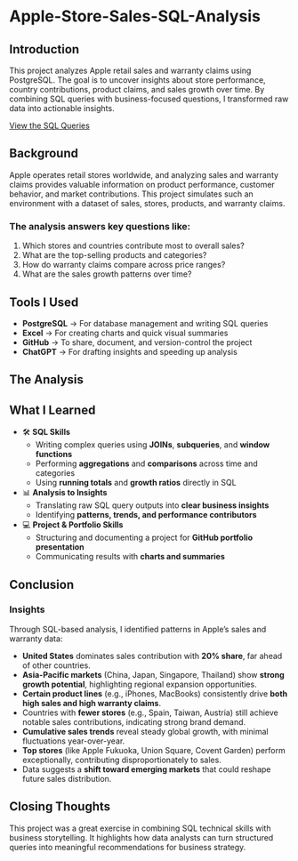 # Apple-Store-Sales-SQL-Analysis
## Introduction
This project analyzes Apple retail sales and warranty claims using PostgreSQL. The goal is to uncover insights about store performance, country contributions, product claims, and sales growth over time. By combining SQL queries with business-focused questions, I transformed raw data into actionable insights.

[View the SQL Queries](./queries/apple_store.sql)
## Background
Apple operates retail stores worldwide, and analyzing sales and warranty claims provides valuable information on product performance, customer behavior, and market contributions. This project simulates such an environment with a dataset of sales, stores, products, and warranty claims.

### The analysis answers key questions like:

1. Which stores and countries contribute most to overall sales?
2. What are the top-selling products and categories?
3. How do warranty claims compare across price ranges?
4. What are the sales growth patterns over time?
## Tools I Used
- **PostgreSQL** → For database management and writing SQL queries 
- **Excel** → For creating charts and quick visual summaries  
- **GitHub** → To share, document, and version-control the project  
- **ChatGPT** → For drafting insights and speeding up analysis 
## The Analysis
## What I Learned
- 🛠️ **SQL Skills**  
  - Writing complex queries using **JOINs**, **subqueries**, and **window functions**  
  - Performing **aggregations** and **comparisons** across time and categories  
  - Using **running totals** and **growth ratios** directly in SQL  
- 📊 **Analysis to Insights**  
  - Translating raw SQL query outputs into **clear business insights**  
  - Identifying **patterns, trends, and performance contributors**  
- 💻 **Project & Portfolio Skills**  
  - Structuring and documenting a project for **GitHub portfolio presentation**  
  - Communicating results with **charts and summaries**  

## Conclusion
### Insights
Through SQL-based analysis, I identified patterns in Apple’s sales and warranty data:

- **United States** dominates sales contribution with **20% share**, far ahead of other countries.  
- **Asia-Pacific markets** (China, Japan, Singapore, Thailand) show **strong growth potential**, highlighting regional expansion opportunities.  
- **Certain product lines** (e.g., iPhones, MacBooks) consistently drive **both high sales and high warranty claims**.   
- Countries with **fewer stores** (e.g., Spain, Taiwan, Austria) still achieve notable sales contributions, indicating strong brand demand.  
- **Cumulative sales trends** reveal steady global growth, with minimal fluctuations year-over-year.    
- **Top stores** (like Apple Fukuoka, Union Square, Covent Garden) perform exceptionally, contributing disproportionately to sales.  
- Data suggests a **shift toward emerging markets** that could reshape future sales distribution.  
## Closing Thoughts
This project was a great exercise in combining SQL technical skills with business storytelling. It highlights how data analysts can turn structured queries into meaningful recommendations for business strategy.
